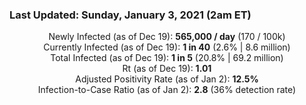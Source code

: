 ### Last Updated: Sunday, January 3, 2021 (2am ET)
<p align="center">
Newly Infected (as of Dec 19): <b>565,000 / day</b> 
(170 / 100k)<br>
Currently Infected (as of Dec 19): <b>1 in 40</b>
(2.6% | 8.6 million)<br>
Total Infected (as of Dec 19): <b>1 in 5</b>
(20.8% | 69.2 million)<br>
Rt (as of Dec 19): <b>1.01</b><br>
Adjusted Positivity Rate (as of Jan 2): <b>12.5%</b><br>
Infection-to-Case Ratio (as of Jan 2): <b>2.8</b> (36% detection rate)</p>